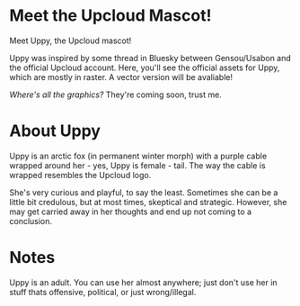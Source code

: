 # Meet the Upcloud Mascot!
Meet Uppy, the Upcloud mascot!

Uppy was inspired by some thread in Bluesky between Gensou/Usabon and the official Upcloud account. Here, you'll see the official assets for Uppy, which are mostly in raster. A vector version will be avaliable!

*Where's all the graphics?*
They're coming soon, trust me. 

# About Uppy
Uppy is an arctic fox (in permanent winter morph) with a purple cable wrapped around her - yes, Uppy is female - tail. The way the cable is wrapped resembles the Upcloud logo.

She's very curious and playful, to say the least. Sometimes she can be a little bit credulous, but at most times, skeptical and strategic. However, she may get carried away in her thoughts and end up not coming to a conclusion.

# Notes
Uppy is an adult. 
You can use her almost anywhere; just don't use her in stuff thats offensive, political, or just wrong/illegal.
